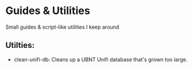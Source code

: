 # Guides & Utilities
Small guides & script-like utilities I keep around

## Utilties:
*   clean-unifi-db: Cleans up a UBNT Unifi database that's grown too large.
